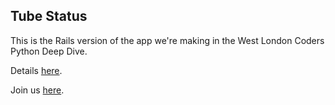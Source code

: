 ## Tube Status

This is the Rails version of the app we're making in the West London Coders Python Deep Dive.

Details [here](https://docs.google.com/document/d/1-eURyr_wos1BJfbdL_7pymQTg9nagLi7t3SoG8rvH3o/edit?usp=sharing).

Join us [here](https://www.meetup.com/preview/West-London-Coders).

